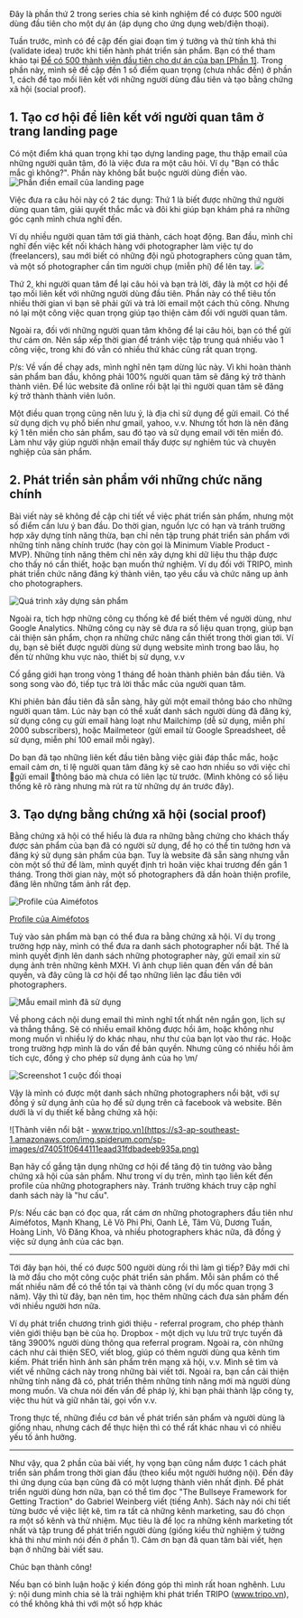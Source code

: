 Đây là phần thứ 2 trong series chia sẻ kinh nghiệm để có được 500 người dùng đầu tiên cho một dự án (áp dụng cho ứng dụng web/điện thoại). 

Tuần trước, mình có đề cập đến giai đoạn tìm ý tưởng và thử tính khả thi (validate idea) trước khi tiến hành phát triển sản phẩm. Bạn có thể tham khảo tại [Để có 500 thành viên đầu tiên cho dự án của bạn [Phần 1]](https://viblo.asia/p/de-co-500-thanh-vien-dau-tien-cho-du-an-cua-ban-introverts-hacks-phan-1-GrLZDyvwlk0).
Trong phần này, mình sẽ đề cập đến 1 số điểm quan trọng (chưa nhắc đến) ở phần 1, cách để tạo mối liên kết với những người dùng đầu tiên và tạo bằng chứng xã hội (social proof).

## 1. Tạo cơ hội để liên kết với người quan tâm ở trang landing page

Có một điểm khá quan trọng khi tạo dựng landing page, thu thập email của những người quân tâm, đó là việc đưa ra một câu hỏi. Ví dụ "Bạn có thắc mắc gì không?". Phần này không bắt buộc người dùng điền vào.
![Phần điền email của landing page](https://s3-ap-southeast-1.amazonaws.com/img.spiderum.com/sp-images/f838f82063f211eaa09b6b0c00ee005b.png)

Việc đưa ra câu hỏi này có 2 tác dụng:
Thứ 1 là biết được những thứ người dùng quan tâm, giải quyết thắc mắc và đôi khi giúp bạn khám phá ra những góc cạnh mình chưa nghĩ đến. 

Ví dụ nhiều người quan tâm tới giá thành, cách hoạt động. Ban đầu, mình chỉ nghĩ đến việc kết nối khách hàng với photographer làm việc tự do (freelancers), sau mới biết có những đội ngũ photographers cũng quan tâm, và một số photographer cần tìm người chụp (miễn phí) để lên tay.
![](https://s3-ap-southeast-1.amazonaws.com/img.spiderum.com/sp-images/e8929be064b211ea8d120bb47f47aba9.png)

Thứ 2, khi người quan tâm để lại câu hỏi và bạn trả lời, đây là một cơ hội để tạo mối liên kết với những người dùng đầu tiên. Phần này có thể tiêu tốn nhiều thời gian vì bạn sẽ phải gửi và trả lời email một cách thủ công. Nhưng nó lại một công việc quan trọng giúp tạo thiện cảm đối với người quan tâm.

Ngoài ra, đối với những người quan tâm không để lại câu hỏi, bạn có thể gửi thư cám ơn. Nên sắp xếp thời gian để tránh việc tập trung quá nhiều vào 1 công việc, trong khi đó vẫn có nhiều thứ khác cũng rất quan trọng.

P/s: Về vấn đề chạy ads, mình nghĩ nên tạm dừng lúc này. Vì khi hoàn thành sản phẩm ban đầu, không phải 100% người quan tâm sẽ đăng ký trở thành thành viên. Để lúc website đã online rồi bật lại thì người quan tâm sẽ đăng ký trở thành thành viên luôn.

Một điều quan trọng cũng nên lưu ý, là địa chỉ sử dụng để gửi email. Có thể sử dụng dịch vụ phổ biến như gmail, yahoo, v.v. Nhưng tốt hơn là nên đăng ký 1 tên miền cho sản phẩm, sau đó tạo và sử dụng email với tên miền đó. Làm như vậy giúp người nhận email thấy được sự nghiêm túc và chuyên nghiệp của sản phẩm.

## 2. Phát triển sản phẩm với những chức năng chính

Bài viết này sẽ không đề cập chi tiết về việc phát triển sản phẩm, nhưng một số điểm cần lưu ý ban đầu. Do thời gian, nguồn lực có hạn và tránh trường hợp xây dựng tính năng thừa, bạn chỉ nên tập trung phát triển sản phẩm với những tính năng chính trước (hay còn gọi là Minimum Viable Product - MVP). Những tính năng thêm chỉ nên xây dựng khi dữ liệu thu thập được cho thấy nó cần thiết, hoặc bạn muốn thử nghiệm.
Ví dụ đối với TRIPO, mình phát triển chức năng đăng ký thành viên, tạo yêu cầu và chức năng up ảnh cho photographers. 

![Quá trình xây dựng sản phẩm](https://s3-ap-southeast-1.amazonaws.com/img.spiderum.com/sp-images/e4e5a170645a11eaad31fdbadeeb935a.png)

Ngoài ra, tích hợp những công cụ thống kê để biết thêm về người dùng, như Google Analytics. Những công cụ này sẽ đưa ra số liệu quan trọng, giúp bạn cải thiện sản phẩm, chọn ra những chức năng cần thiết trong thời gian tới. Ví dụ, bạn sẽ biết được người dùng sử dụng website mình trong bao lâu, họ đến từ những khu vực nào, thiết bị sử dụng, v.v

Cố gắng giới hạn trong vòng 1 tháng để hoàn thành phiên bản đầu tiên. Và song song vào đó, tiếp tục trả lời thắc mắc của người quan tâm.

Khi phiên bản đầu tiên đã sẵn sàng, hãy gửi một email thông báo cho những người quan tâm. Lúc này bạn có thể xuất danh sách người dùng đã đăng ký, sử dụng công cụ gửi email hàng loạt như Mailchimp (dễ sử dụng, miễn phí 2000 subscribers), hoặc Mailmeteor (gửi email từ Google Spreadsheet, dễ sử dụng, miễn phí 100 email mỗi ngày).

Do bạn đã tạo những liên kết đầu tiên bằng việc giải đáp thắc mắc, hoặc email cảm ơn, tỉ lệ người quan tâm đăng ký sẽ cao hơn nhiều so với việc chỉ gửi email thông báo mà chưa có liên lạc từ trước. (Mình không có số liệu thống kê rõ ràng nhưng mà rút ra từ những dự án trước đây).

## 3. Tạo dựng bằng chứng xã hội (social proof)

Bằng chứng xã hội có thể hiểu là đưa ra những bằng chứng cho khách thấy được sản phẩm của bạn đã có người sử dụng, để họ có thể tin tưởng hơn và đăng ký sử dụng sản phẩm của bạn.
Tuy là website đã sẵn sàng nhưng vẫn còn một số thứ để làm, mình quyết định trì hoãn việc khai trương đến gần 1 tháng. Trong thời gian này, một số photographers đã dần hoàn thiện profile, đăng lên những tấm ảnh rất đẹp. 

![Profile của Aiméfotos](https://s3-ap-southeast-1.amazonaws.com/img.spiderum.com/sp-images/8f937940644111ea9a2edd2e2afa0bc1.png)

[Profile của Aiméfotos](https://tripo.vn/tv/qbUoJ9hy)

Tuỳ vào sản phẩm mà bạn có thể đưa ra bằng chứng xã hội. Ví dụ trong trường hợp này, mình có thể đưa ra danh sách photographer nổi bật. 
Thế là mình quyết định lên danh sách những photographer này, gửi email xin sử dụng ảnh trên những kênh MXH. Vì ảnh chụp liên quan đến vấn đề bản quyền, và đây cũng là cơ hội để tạo những liên lạc đầu tiên với photographers.

![Mẫu email mình đã sử dụng](https://s3-ap-southeast-1.amazonaws.com/img.spiderum.com/sp-images/a5307690644111eaac9b5961c6e13809.png)

Về phong cách nội dung email thì mình nghĩ tốt nhất nên ngắn gọn, lịch sự và thẳng thắng.
Sẽ có nhiều email không được hồi âm, hoặc không như mong muốn vì nhiều lý do khác nhau, như thư của bạn lọt vào thư rác. Hoặc trong trường hợp mình là do vấn đề bản quyền. Nhưng cũng có nhiều hồi âm tích cực, đồng ý cho phép sử dụng ảnh của họ \m/

![Screenshot 1 cuộc đối thoại](https://s3-ap-southeast-1.amazonaws.com/img.spiderum.com/sp-images/c44b18e0643d11eaa09b6b0c00ee005b.png)

Vậy là mình có được một danh sách những photographers nổi bật, với sự đồng ý sử dụng ảnh của họ để sử dụng trên cả facebook và website. Bên dưới là ví dụ thiết kế bằng chứng xã hội:

![Thành viên nổi bật - www.tripo.vn](https://s3-ap-southeast-1.amazonaws.com/img.spiderum.com/sp-images/d74051f0644111eaad31fdbadeeb935a.png)

Bạn hãy cố gắng tận dụng những cơ hội để tăng độ tin tưởng vào bằng chứng xã hội của sản phẩm. Như trong ví dụ trên, mình tạo liên kết đến profile của những photographers này. Tránh trường khách truy cập nghĩ danh sách này là "hư cấu".

P/s: Nếu các bạn có đọc qua, rất cám ơn những photographers đầu tiên như Aiméfotos, Mạnh Khang, Lê Võ Phi Phi, Oanh Lê, Tâm Vũ, Dương Tuấn, Hoàng Linh, Võ Đăng Khoa, và nhiều photographers khác nữa, đã đồng ý việc sử dụng ảnh của các bạn.

-----


Tới đây bạn hỏi, thế có được 500 người dùng rồi thì làm gì tiếp? Đây mới chỉ là mở đầu cho một công cuộc phát triển sản phẩm. Mỗi sản phẩm có thể mất nhiều năm để có thể tồn tại và thành công (ví dụ mốc quan trọng 3 năm). Vậy thì từ đây, bạn nên tìm, học thêm những cách đưa sản phẩm đến với nhiều người hơn nữa.

Ví dụ phát triển chương trình giới thiệu - referral program, cho phép thành viên giới thiệu bạn bè của họ. Dropbox - một dịch vụ lưu trữ trực tuyến đã tăng 3900% người dùng thông qua referral program. Ngoài ra, còn những cách như cải thiện SEO, viết blog, giúp có thêm người dùng qua kênh tìm kiếm. Phát triển hình ảnh sản phẩm trên mạng xã hội, v.v. Mình sẽ tìm và viết về những cách này trong những bài viết tới.
Ngoài ra, bạn cần cải thiện những tính năng đã có, phát triển thêm những tính năng mới mà người dùng mong muốn. Và chưa nói đến vấn đề pháp lý, khi bạn phải thành lập công ty, việc thu hút và giữ nhân tài, gọi vốn v.v.

Trong thực tế, những điều cơ bản về phát triển sản phẩm và người dùng là giống nhau, nhưng cách để thực hiện thì có thể rất khác nhau vì có nhiều yếu tố ảnh hưởng.

-----

Như vậy, qua 2 phần của bài viết, hy vọng bạn cũng nắm được 1 cách phát triển sản phẩm trong thời gian đầu (theo kiểu một người hướng nội). Đến đây thì ứng dụng của bạn cũng đã có một lượng thành viên nhất định.
Để phát triển người dùng hơn nữa, bạn có thể tìm đọc "The Bullseye Framework for Getting Traction" do Gabriel Weinberg viết (tiếng Anh). Sách này nói chi tiết từng bước về việc liệt kê, tìm ra tất cả những kênh marketing, sau đó chọn ra một số kênh và thử nhiệm. Mục tiêu là để lọc ra những kênh marketing tốt nhất và tập trung để phát triển người dùng (giống kiểu thử nghiệm ý tưởng khả thi như mình nói đến ở phần 1).
Cảm ơn bạn đã quan tâm bài viết, hẹn bạn ở những bài viết sau.

Chúc bạn thành công!

Nếu bạn có bình luận hoặc ý kiến đóng góp thì mình rất hoan nghênh. Lưu ý: nội dung mình chia sẻ là trải nghiệm khi phát triển TRIPO (www.tripo.vn), có thể không khả thi với một số hợp khác